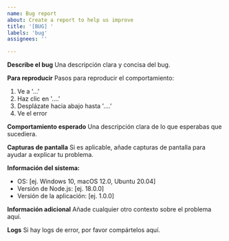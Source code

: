 ```yaml
---
name: Bug report
about: Create a report to help us improve
title: '[BUG] '
labels: 'bug'
assignees: ''

---
```


**Describe el bug**
Una descripción clara y concisa del bug.

**Para reproducir**
Pasos para reproducir el comportamiento:
1. Ve a '...'
2. Haz clic en '....'
3. Desplázate hacia abajo hasta '....'
4. Ve el error

**Comportamiento esperado**
Una descripción clara de lo que esperabas que sucediera.

**Capturas de pantalla**
Si es aplicable, añade capturas de pantalla para ayudar a explicar tu problema.

**Información del sistema:**
 - OS: [ej. Windows 10, macOS 12.0, Ubuntu 20.04]
 - Versión de Node.js: [ej. 18.0.0]
 - Versión de la aplicación: [ej. 1.0.0]

**Información adicional**
Añade cualquier otro contexto sobre el problema aquí.

**Logs**
Si hay logs de error, por favor compártelos aquí. 